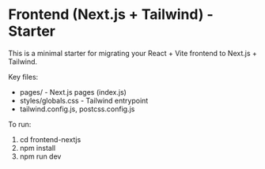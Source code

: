 # Frontend (Next.js + Tailwind) - Starter

This is a minimal starter for migrating your React + Vite frontend to Next.js + Tailwind.

Key files:
- pages/ - Next.js pages (index.js)
- styles/globals.css - Tailwind entrypoint
- tailwind.config.js, postcss.config.js

To run:
1. cd frontend-nextjs
2. npm install
3. npm run dev
